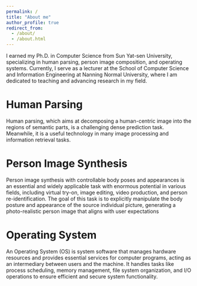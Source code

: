 ```yaml
---
permalink: /
title: "About me"
author_profile: true
redirect_from: 
  - /about/
  - /about.html
---
```


I earned my Ph.D. in Computer Science from Sun Yat-sen University, specializing in human parsing, person image composition, and operating systems. Currently, I serve as a lecturer at the School of Computer Science and Information Engineering at Nanning Normal University, where I am dedicated to teaching and advancing research in my field.

Human Parsing
======
Human parsing, which aims at decomposing a human-centric image into the regions of semantic parts, is a challenging dense prediction task. Meanwhile, it is a useful technology in many image processing and information retrieval tasks.

Person Image Synthesis
=======
Person image synthesis with controllable body poses and appearances is an essential and widely applicable task with enormous potential in various fields, including virtual try-on, image editing, video production, and person re-identification. 
The goal of this task is to explicitly manipulate the body posture and appearance of the source individual picture, generating a photo-realistic person image that aligns with user expectations

Operating System
=======
An Operating System (OS) is system software that manages hardware resources and provides essential services for computer programs, acting as an intermediary between users and the machine. It handles tasks like process scheduling, memory management, file system organization, and I/O operations to ensure efficient and secure system functionality.

